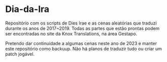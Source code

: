 # Dia-da-Ira

Repositório com os scripts de Dies Irae e as cenas aleatórias que traduzi durante os anos de 2017~2019.
Todas as partes que estão prontas podem ser encontradas no site da Knox Translations, na área Gestapo.

Pretendo dar continuidade a algumas cenas neste ano de 2023 e manter este repositório como backuup.
Não há planos de traduzir tudo ou criar um patch jogável.
